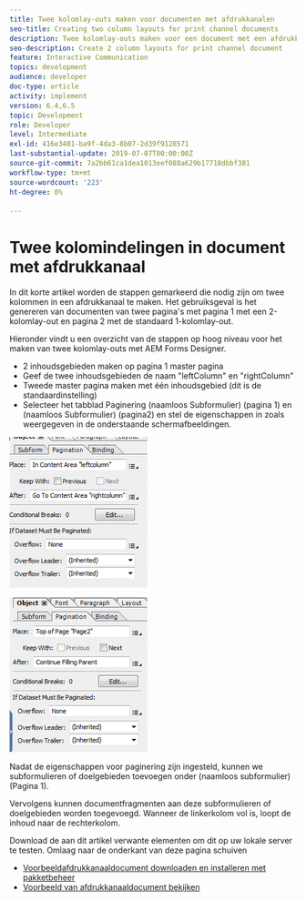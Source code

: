 ```yaml
---
title: Twee kolomlay-outs maken voor documenten met afdrukkanalen
seo-title: Creating two column layouts for print channel documents
description: Twee kolomlay-outs maken voor een document met een afdrukkanaal
seo-description: Create 2 column layouts for print channel document
feature: Interactive Communication
topics: development
audience: developer
doc-type: article
activity: implement
version: 6.4,6.5
topic: Development
role: Developer
level: Intermediate
exl-id: 416e3401-ba9f-4da3-8b07-2d39f9128571
last-substantial-update: 2019-07-07T00:00:00Z
source-git-commit: 7a2bb61ca1dea1013eef088a629b17718dbbf381
workflow-type: tm+mt
source-wordcount: '223'
ht-degree: 0%

---
```


# Twee kolomindelingen in document met afdrukkanaal

In dit korte artikel worden de stappen gemarkeerd die nodig zijn om twee kolommen in een afdrukkanaal te maken. Het gebruiksgeval is het genereren van documenten van twee pagina&#39;s met pagina 1 met een 2-kolomlay-out en pagina 2 met de standaard 1-kolomlay-out.

Hieronder vindt u een overzicht van de stappen op hoog niveau voor het maken van twee kolomlay-outs met AEM Forms Designer.

* 2 inhoudsgebieden maken op pagina 1 master pagina
* Geef de twee inhoudsgebieden de naam &quot;leftColumn&quot; en &quot;rightColumn&quot;
* Tweede master pagina maken met één inhoudsgebied (dit is de standaardinstelling)
* Selecteer het tabblad Paginering (naamloos Subformulier) (pagina 1) en (naamloos Subformulier) (pagina2) en stel de eigenschappen in zoals weergegeven in de onderstaande schermafbeeldingen.

![page1](assets/untitledsubform_paginationproperties.gif)

![page2](assets/untitled_subformpage2.gif)

Nadat de eigenschappen voor paginering zijn ingesteld, kunnen we subformulieren of doelgebieden toevoegen onder (naamloos subformulier) (Pagina 1).

Vervolgens kunnen documentfragmenten aan deze subformulieren of doelgebieden worden toegevoegd. Wanneer de linkerkolom vol is, loopt de inhoud naar de rechterkolom.

Download de aan dit artikel verwante elementen om dit op uw lokale server te testen. Omlaag naar de onderkant van deze pagina schuiven

* [Voorbeeldafdrukkanaaldocument downloaden en installeren met pakketbeheer](assets/print-channel-with-two-column-layout.zip)
* [Voorbeeld van afdrukkanaaldocument bekijken](http://localhost:4502/content/dam/formsanddocuments/2columnlayout/jcr:content?channel=print&amp;mode=preview&amp;dataRef=service%3A%2F%2FFnDTestData&amp;wcmmode=disabled)
